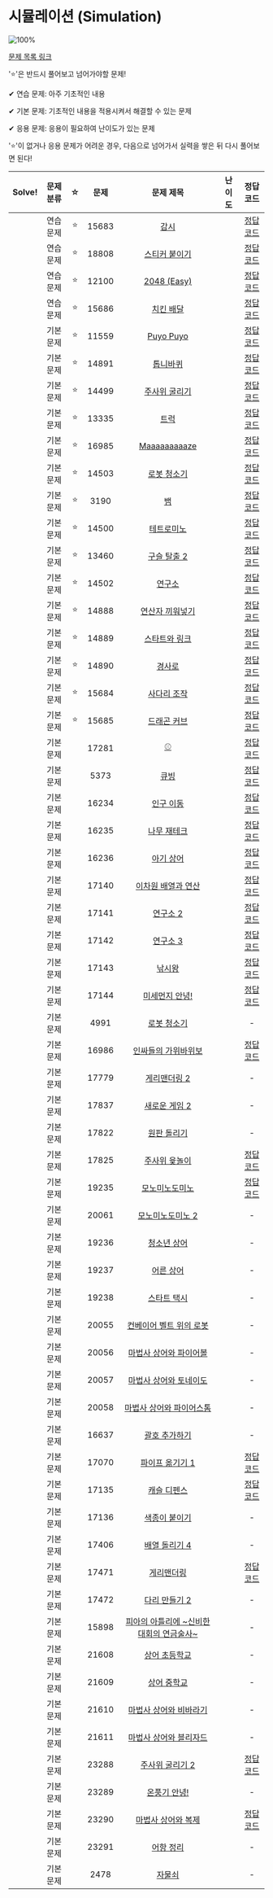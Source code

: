 # 시뮬레이션 (Simulation)

![100%](https://progress-bar.dev/0/?scale=61&title=progress&width=500&color=babaca&suffix=/61)

[문제 목록 링크](https://www.acmicpc.net/workbook/view/7307)

'⭐️'은 반드시 풀어보고 넘어가야할 문제!

✔ 연습 문제: 아주 기초적인 내용

✔ 기본 문제: 기초적인 내용을 적용시켜서 해결할 수 있는 문제

✔ 응용 문제: 응용이 필요하여 난이도가 있는 문제


'⭐️'이 없거나 응용 문제가 어려운 경우, 다음으로 넘어가서 실력을 쌓은 뒤 다시 풀어보면 된다!

| Solve! | 문제 분류 | ☆ | 문제 | 문제 제목 | 난이도 | 정답 코드 |
| :--: | :--: | :--: | :--: | :--: | :--: | :--: |
|| 연습 문제 | ⭐️ | 15683 | [감시](https://www.acmicpc.net/problem/15683) || [정답 코드](../0x0A_Simulation/15683.cpp) |
|| 연습 문제 | ⭐️ | 18808 | [스티커 붙이기](https://www.acmicpc.net/problem/18808) || [정답 코드](../0x0A_Simulation/18808.cpp) |
|| 연습 문제 | ⭐️ | 12100 | [2048 (Easy)](https://www.acmicpc.net/problem/12100) || [정답 코드](../0x0A_Simulation/12100.cpp) |
|| 연습 문제 | ⭐️ | 15686 | [치킨 배달](https://www.acmicpc.net/problem/15686) || [정답 코드](../0x0A_Simulation/15686.cpp) |
|| 기본 문제 | ⭐️ | 11559 | [Puyo Puyo](https://www.acmicpc.net/problem/11559) || [정답 코드](../0x0A_Simulation/11559.cpp) |
|| 기본 문제 | ⭐️ | 14891 | [톱니바퀴](https://www.acmicpc.net/problem/14891) || [정답 코드](../0x0A_Simulation/14891.cpp) |
|| 기본 문제 | ⭐️ | 14499 | [주사위 굴리기](https://www.acmicpc.net/problem/14499) || [정답 코드](../0x0A_Simulation/14499.cpp) |
|| 기본 문제 | ⭐️ | 13335 | [트럭](https://www.acmicpc.net/problem/13335) || [정답 코드](../0x0A_Simulation/13335.cpp) |
|| 기본 문제 | ⭐️ | 16985 | [Maaaaaaaaaze](https://www.acmicpc.net/problem/16985) || [정답 코드](../0x0A_Simulation/16985.cpp) |
|| 기본 문제 | ⭐️ | 14503 | [로봇 청소기](https://www.acmicpc.net/problem/14503) || [정답 코드](../0x0A_Simulation/14503.cpp) |
|| 기본 문제 | ⭐️ | 3190 | [뱀](https://www.acmicpc.net/problem/3190) || [정답 코드](../0x0A_Simulation/3190.cpp) |
|| 기본 문제 | ⭐️ | 14500 | [테트로미노](https://www.acmicpc.net/problem/14500) || [정답 코드](../0x0A_Simulation/14500.cpp) |
|| 기본 문제 | ⭐️ | 13460 | [구슬 탈출 2](https://www.acmicpc.net/problem/13460) || [정답 코드](../0x0A_Simulation/13460.cpp) |
|| 기본 문제 | ⭐️ | 14502 | [연구소](https://www.acmicpc.net/problem/14502) || [정답 코드](../0x0A_Simulation/14502.cpp) |
|| 기본 문제 | ⭐️ | 14888 | [연산자 끼워넣기](https://www.acmicpc.net/problem/14888) || [정답 코드](../0x0A_Simulation/14888.cpp) |
|| 기본 문제 | ⭐️ | 14889 | [스타트와 링크](https://www.acmicpc.net/problem/14889) || [정답 코드](../0x0A_Simulation/14889.cpp) |
|| 기본 문제 | ⭐️ | 14890 | [경사로](https://www.acmicpc.net/problem/14890) || [정답 코드](../0x0A_Simulation/14890.cpp) |
|| 기본 문제 | ⭐️ | 15684 | [사다리 조작](https://www.acmicpc.net/problem/15684) || [정답 코드](../0x0A_Simulation/15684.cpp) |
|| 기본 문제 | ⭐️ | 15685 | [드래곤 커브](https://www.acmicpc.net/problem/15685) || [정답 코드](../0x0A_Simulation/15685.cpp) |
|| 기본 문제 || 17281 | [⚾](https://www.acmicpc.net/problem/17281) || [정답 코드](../0x0A_Simulation/17281.cpp) |
|| 기본 문제 || 5373 | [큐빙](https://www.acmicpc.net/problem/5373) || [정답 코드](../0x0A_Simulation/5373.cpp) |
|| 기본 문제 || 16234 | [인구 이동](https://www.acmicpc.net/problem/16234) || [정답 코드](../0x0A_Simulation/16234.cpp) |
|| 기본 문제 || 16235 | [나무 재테크](https://www.acmicpc.net/problem/16235) || [정답 코드](../0x0A_Simulation/16235.cpp) |
|| 기본 문제 || 16236 | [아기 상어](https://www.acmicpc.net/problem/16236) || [정답 코드](../0x0A_Simulation/16236.cpp) |
|| 기본 문제 || 17140 | [이차원 배열과 연산](https://www.acmicpc.net/problem/17140) || [정답 코드](../0x0A_Simulation/17140.cpp) |
|| 기본 문제 || 17141 | [연구소 2](https://www.acmicpc.net/problem/17141) || [정답 코드](../0x0A_Simulation/17141.cpp) |
|| 기본 문제 || 17142 | [연구소 3](https://www.acmicpc.net/problem/17142) || [정답 코드](../0x0A_Simulation/17142.cpp) |
|| 기본 문제 || 17143 | [낚시왕](https://www.acmicpc.net/problem/17143) || [정답 코드](../0x0A_Simulation/17143.cpp) |
|| 기본 문제 || 17144 | [미세먼지 안녕!](https://www.acmicpc.net/problem/17144) || [정답 코드](../0x0A_Simulation/17144.cpp) |
|| 기본 문제 || 4991 | [로봇 청소기](https://www.acmicpc.net/problem/4991) || - |
|| 기본 문제 || 16986 | [인싸들의 가위바위보](https://www.acmicpc.net/problem/16986) || [정답 코드](../0x0A_Simulation/16986.cpp) |
|| 기본 문제 || 17779 | [게리맨더링 2](https://www.acmicpc.net/problem/17779) || - |
|| 기본 문제 || 17837 | [새로운 게임 2](https://www.acmicpc.net/problem/17837) || - |
|| 기본 문제 || 17822 | [원판 돌리기](https://www.acmicpc.net/problem/17822) || - |
|| 기본 문제 || 17825 | [주사위 윷놀이](https://www.acmicpc.net/problem/17825) || [정답 코드](../0x0A_Simulation/17825.cpp) |
|| 기본 문제 || 19235 | [모노미노도미노](https://www.acmicpc.net/problem/19235) || [정답 코드](../0x0A_Simulation/19235.cpp) |
|| 기본 문제 || 20061 | [모노미노도미노 2](https://www.acmicpc.net/problem/20061) || - |
|| 기본 문제 || 19236 | [청소년 상어](https://www.acmicpc.net/problem/19236) | | - |
|| 기본 문제 || 19237 | [어른 상어](https://www.acmicpc.net/problem/19237) | | - |
|| 기본 문제 || 19238 | [스타트 택시](https://www.acmicpc.net/problem/19238) || - |
|| 기본 문제 || 20055 | [컨베이어 벨트 위의 로봇](https://www.acmicpc.net/problem/20055) || - |
|| 기본 문제 || 20056 | [마법사 상어와 파이어볼](https://www.acmicpc.net/problem/20056) || - |
|| 기본 문제 || 20057 | [마법사 상어와 토네이도](https://www.acmicpc.net/problem/20057) || - |
|| 기본 문제 || 20058 | [마법사 상어와 파이어스톰](https://www.acmicpc.net/problem/20058) || - |
|| 기본 문제 || 16637 | [괄호 추가하기](https://www.acmicpc.net/problem/16637) || - |
|| 기본 문제 || 17070 | [파이프 옮기기 1](https://www.acmicpc.net/problem/17070) || [정답 코드](../0x0A_Simulation/17070.cpp) |
|| 기본 문제 || 17135 | [캐슬 디펜스](https://www.acmicpc.net/problem/17135) || [정답 코드](../0x0A_Simulation/17135.cpp) |
|| 기본 문제 || 17136 | [색종이 붙이기](https://www.acmicpc.net/problem/17136) || - |
|| 기본 문제 || 17406 | [배열 돌리기 4](https://www.acmicpc.net/problem/17406) || - |
|| 기본 문제 || 17471 | [게리맨더링](https://www.acmicpc.net/problem/17471) || [정답 코드](../0x0A_Simulation/17471.cpp) |
|| 기본 문제 | | 17472 | [다리 만들기 2](https://www.acmicpc.net/problem/17472) || - |
|| 기본 문제 | | 15898 | [피아의 아틀리에 ~신비한 대회의 연금술사~](https://www.acmicpc.net/problem/15898) || - |
|| 기본 문제 | | 21608 | [상어 초등학교](https://www.acmicpc.net/problem/21608) || - |
|| 기본 문제 | | 21609 | [상어 중학교](https://www.acmicpc.net/problem/21609) || - |
|| 기본 문제 || 21610 | [마법사 상어와 비바라기](https://www.acmicpc.net/problem/21610) || - |
|| 기본 문제 || 21611 | [마법사 상어와 블리자드](https://www.acmicpc.net/problem/21611) || - |
|| 기본 문제 || 23288 | [주사위 굴리기 2](https://www.acmicpc.net/problem/23288) || [정답 코드](../0x0A_Simulation/23288.cpp) |
|| 기본 문제 || 23289 | [온풍기 안녕!](https://www.acmicpc.net/problem/23289)| | - |
|| 기본 문제 ||23290 | [마법사 상어와 복제](https://www.acmicpc.net/problem/23290) || [정답 코드](../0x0A_Simulation/23290.cpp) |
|| 기본 문제 || 23291 | [어항 정리](https://www.acmicpc.net/problem/23291) || - |
|| 기본 문제 || 2478 | [자물쇠](https://www.acmicpc.net/problem/2478) | | - |
